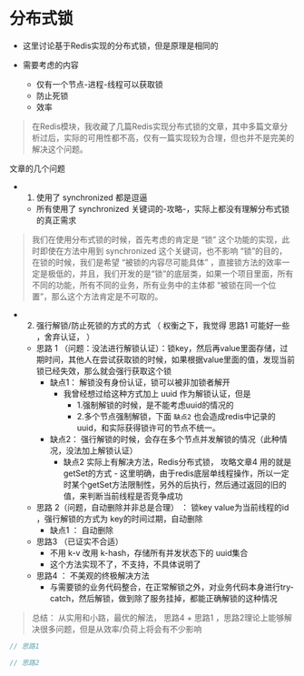 # 分布式锁

- 这里讨论基于Redis实现的分布式锁，但是原理是相同的

- 需要考虑的内容
  - 仅有一个节点-进程-线程可以获取锁
  - 防止死锁
  - 效率

> 在Redis模块，我收藏了几篇Redis实现分布式锁的文章，其中多篇文章分析过后，实际的可用性都不高，仅有一篇实现较为合理，但也并不是完美的解决这个问题。

文章的几个问题

- 1. 使用了 synchronized 都是逗逼
  - 所有使用了 synchronized 关键词的-攻略-，实际上都没有理解分布式锁的真正需求

> 我们在使用分布式锁的时候，首先考虑的肯定是 “锁” 这个功能的实现，此时即使在方法中用到 synchronized 这个关键词，也不影响 “锁”的目的， 在锁的时候，我们是希望 “被锁的内容尽可能具体” ，直接锁方法的效率一定是极低的，并且，我们开发的是“锁”的底层类，如果一个项目里面，所有不同的功能，所有不同的业务，所有业务中的主体都 “被锁在同一个位置”，那么这个方法肯定是不可取的。

- 2. 强行解锁/防止死锁的方式的方式 （ 权衡之下，我觉得 思路1 可能好一些 ，舍弃认证， ）
  - 思路 1 （问题：没法进行解锁认证）：锁key，然后再value里面存储，过期时间，其他人在尝试获取锁的时候，如果根据value里面的值，发现当前锁已经失效，那么就会强行获取这个锁
    - 缺点1： 解锁没有身份认证，锁可以被非加锁者解开
      - 我曾经想过给这种方式加上 uuid 作为解锁认证，但是
        - 1.强制解锁的时候，是不能考虑uuid的情况的
        - 2.多个节点强制解锁，下面 `缺点2` 也会造成redis中记录的uuid，和实际获得锁许可的节点不统一。
    - 缺点2： 强行解锁的时候，会存在多个节点并发解锁的情况（此种情况，没法加上解锁认证）
      - 缺点2 实际上有解决方法，Redis分布式锁， 攻略文章4 用的就是 getSet的方式 - 这里明确，由于redis底层单线程操作，所以一定时某个getSet方法限制性，另外的后执行，然后通过返回的旧的值，来判断当前线程是否竞争成功
  - 思路 2（问题，自动删除并非总是合理） ： 锁key value为当前线程的id ，强行解锁的方式为 key的时间过期，自动删除
    - 缺点1 ： 自动删除
  - 思路3 （已证实不合适）
    - 不用 k-v 改用 k-hash，存储所有并发状态下的 uuid集合
    - 这个方法实现不了，不支持，不具体说明了
  - 思路4 ： 不美观的终极解决方法
    - 与需要锁的业务代码整合，在正常解锁之外，对业务代码本身进行try-catch，然后解锁，做到除了服务挂掉，都能正确解锁的这种情况

> 总结： 从实用和小路，最优的解法， 思路4 + 思路1 ，思路2理论上能够解决很多问题，但是从效率/负荷上将会有不少影响

```java
// 思路1

// 思路2